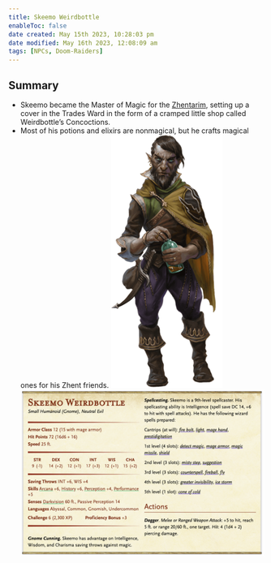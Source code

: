 ```yaml
---
title: Skeemo Weirdbottle
enableToc: false
date created: May 15th 2023, 10:28:03 pm
date modified: May 16th 2023, 12:08:09 am
tags: [NPCs, Doom-Raiders]
---
```

## Summary
- Skeemo became the Master of Magic for the [Zhentarim](../Factions/Zhentarim.md), setting up a cover in the Trades Ward in the form of a cramped little shop called Weirdbottle’s Concoctions.
- Most of his potions and elixirs are nonmagical, but he crafts magical ones for his Zhent friends.
![](attachments/Pasted%20image%2020230515223421.png)
![](../attachments/Pasted%20image%2020230516000237.png)
